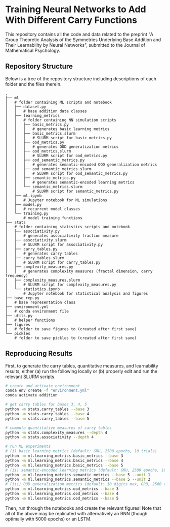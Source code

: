 # Training Neural Networks to Add With Different Carry Functions
This repository contains all the code and data related to the preprint "A Group Theoretic Analysis of the Symmetries Underlying Base Addition and Their Learnability by Neural Networks", submitted to the Journal of Mathematical Psychology.

## Repository Structure
Below is a tree of the repository structure including descriptions of each folder and the files therein.
```
.
├── ml
│   # folder containing ML scripts and notebook
│   ├── dataset.py
│   │   # base addition data classes
│   ├── learning_metrics
│   │   # folder containing NN simulation scripts
│   │   ├── basic_metrics.py
│   │   │   # generates basic learning metrics
│   │   ├── basic_metrics.slurm
│   │   │   # SLURM script for basic_metrics.py
│   │   ├── ood_metrics.py
│   │   │   # generates OOD generalization metrics
│   │   ├── ood_metrics.slurm
│   │   │   # SLURM script for ood_metrics.py
│   │   ├── ood_semantic_metrics.py
│   │   │   # generates semantic-encoded OOD generalization metrics
│   │   ├── ood_semantic_metrics.slurm
│   │   │   # SLURM script for ood_semantic_metrics.py
│   │   ├── semantic_metrics.py
│   │   │   # generates semantic-encoded learning metrics
│   │   └── semantic_metrics.slurm
│   │       # SLURM script for semantic_metrics.py
│   ├── ml.ipynb
│   │   # Jupyter notebook for ML simulations
│   ├── model.py
│   │   # recurrent model classes
│   └── training.py
│       # model training functions
├── stats
│   # folder containing statistics scripts and notebook
│   ├── associativity.py
│   │   # generates associativity fraction measure
│   ├── associativity.slurm
│   │   # SLURM script for associativity.py
│   ├── carry_tables.py
│   │   # generates carry tables
│   ├── carry_tables.slurm
│   │   # SLURM script for carry_tables.py
│   ├── complexity_measures.py
│   │   # generates complexity measures (fractal dimension, carry frequency)
│   ├── complexity_measures.slurm
│   │   # SLURM script for complexity_measures.py
│   └── statistics.ipynb
│       # Jupyter notebook for statistical analysis and figures
├── base_rep.py
│   # base representation class
├── environment.yml
│   # conda environment file
├── utils.py
│   # helper functions
├── figures
│   # folder to save figures to (created after first save)
└── pickles
    # folder to save pickles to (created after first save)
```

## Reproducing Results
First, to generate the carry tables, quantitative measures, and learnability results, either (a) run the following locally or (b) properly edit and run the relevant SLURM scripts.
```bash
# create and activate environment
conda env create -f "environment.yml"
conda activate addition

# get carry tables for bases 3, 4, 5
python -m stats.carry_tables --base 3
python -m stats.carry_tables --base 4
python -m stats.carry_tables --base 5

# compute quantitative measures of carry tables
python -m stats.complexity_measures --depth 4
python -m stats.associativity --depth 4

# run ML experiments
# (i) basic learning metrics (default: GRU, 2500 epochs, 10 trials)
python -m ml.learning_metrics.basic_metrics --base 3
python -m ml.learning_metrics.basic_metrics --base 4
python -m ml.learning_metrics.basic_metrics --base 5
# (ii) semantic-encoded learning metrics (default: GRU, 2500 epochs, 10 trials)
python -m ml.learning_metrics.semantic_metrics --base 5 --unit 1
python -m ml.learning_metrics.semantic_metrics --base 5 --unit 2
# (iii) OOD generalization metrics (default: 10 digits max, GRU, 2500 epochs, 10 trials)
python -m ml.learning_metrics.ood_metrics --base 3
python -m ml.learning_metrics.ood_metrics --base 4
python -m ml.learning_metrics.ood_metrics --base 5
```

Then, run through the notebooks and create the relevant figures! Note that all of the above may be replicated with alternatively an RNN (though optimally with 5000 epochs) or an LSTM.
